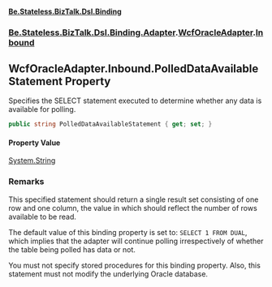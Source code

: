 #### [Be.Stateless.BizTalk.Dsl.Binding](README.md 'README')
### [Be.Stateless.BizTalk.Dsl.Binding.Adapter](Be.Stateless.BizTalk.Dsl.Binding.Adapter.md 'Be.Stateless.BizTalk.Dsl.Binding.Adapter').[WcfOracleAdapter](WcfOracleAdapter.md 'Be.Stateless.BizTalk.Dsl.Binding.Adapter.WcfOracleAdapter').[Inbound](WcfOracleAdapter.Inbound.md 'Be.Stateless.BizTalk.Dsl.Binding.Adapter.WcfOracleAdapter.Inbound')

## WcfOracleAdapter.Inbound.PolledDataAvailableStatement Property

Specifies the SELECT statement executed to determine whether any data is available for polling.

```csharp
public string PolledDataAvailableStatement { get; set; }
```

#### Property Value
[System.String](https://docs.microsoft.com/en-us/dotnet/api/System.String 'System.String')

### Remarks

This specified statement should return a single result set consisting of one row and one column, the value in
which should reflect the number of rows available to be read.

The default value of this binding property is set to: `SELECT 1 FROM DUAL`, which implies that the adapter
will continue polling irrespectively of whether the table being polled has data or not.

You must not specify stored procedures for this binding property. Also, this statement must not modify the
underlying Oracle database.